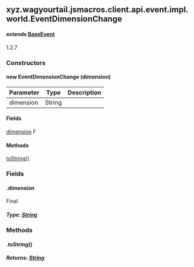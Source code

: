 

xyz.wagyourtail.jsmacros.client.api.event.impl.world.EventDimensionChange
-------------------------------------------------------------------------

#### extends [BaseEvent](1.9.2/xyz/wagyourtail/jsmacros/core/event/BaseEvent.html)

1.2.7

### Constructors

#### new EventDimensionChange (dimension)

| Parameter | Type | Description |
|---|---|---|
| dimension | String |  |



#### Fields

[dimension](#dimension)
F



#### Methods

[toString()](#toString-)



### Fields

#### .dimension

Final

##### Type: [String](https://docs.oracle.com/javase/8/docs/api/index.html?java/lang/String.html)



### Methods

#### .toString()


##### Returns: [String](https://docs.oracle.com/javase/8/docs/api/index.html?java/lang/String.html)




